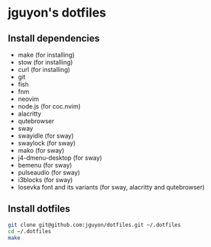 # jguyon's dotfiles

## Install dependencies

- make (for installing)
- stow (for installing)
- curl (for installing)
- git
- fish
- fnm
- neovim
- node.js (for coc.nvim)
- alacritty
- qutebrowser
- sway
- swayidle (for sway)
- swaylock (for sway)
- mako (for sway)
- j4-dmenu-desktop (for sway)
- bemenu (for sway)
- pulseaudio (for sway)
- i3blocks (for sway)
- Iosevka font and its variants (for sway, alacritty and qutebrowser)

## Install dotfiles

```sh
git clone git@github.com:jguyon/dotfiles.git ~/.dotfiles
cd ~/.dotfiles
make
```
